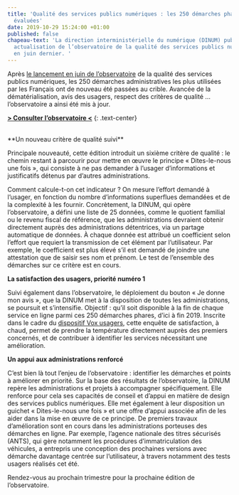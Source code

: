 ```yaml
---
title: 'Qualité des services publics numériques : les 250 démarches phares de nouveau
  évaluées'
date: 2019-10-29 15:24:00 +01:00
published: false
chapeau-text: 'La direction interministérielle du numérique (DINUM) publie la première
  actualisation de l’observatoire de la qualité des services publics numériques lancé
  en juin dernier. '
---
```


Après [le lancement en juin de l’observatoire](https://www.numerique.gouv.fr/actualites/qualite-des-services-numeriques-deux-nouveaux-outils-pour-suivre-lavancee-de-la-dematerialisation-et-recueillir-lavis-des-usagers/) de la qualité des services publics numériques, les 250 démarches administratives les plus utilisées par les Français ont de nouveau été passées au crible. Avancée de la dématérialisation, avis des usagers, respect des critères de qualité … l’observatoire a ainsi été mis à jour.
<br>

**[> Consulter l’observatoire <](https://observatoire.numerique.gouv.fr/)**
{: .text-center}

<br>
**Un nouveau critère de qualité suivi**
<br>

Principale nouveauté, cette édition introduit un sixième critère de qualité : le chemin restant à parcourir pour mettre en œuvre le principe « Dites-le-nous une fois », qui consiste à ne pas demander à l’usager d’informations et justificatifs détenus par d’autres administrations.

Comment calcule-t-on cet indicateur ? On mesure l’effort demandé à l’usager, en fonction du nombre d’informations superflues demandées et de la complexité à les fournir. Concrètement, la DINUM, qui opère l’observatoire, a défini une liste de 25 données, comme le quotient familial ou le revenu fiscal de référence, que les administrations devraient obtenir directement auprès des administrations détentrices, via un partage automatique de données. À chaque donnée est attribué un coefficient selon l’effort que requiert la transmission de cet élément par l’utilisateur. Par exemple, le coefficient est plus élevé s’il est demandé de joindre une attestation que de saisir ses nom et prénom. Le test de l’ensemble des démarches sur ce critère est en cours.

**La satisfaction des usagers, priorité numéro 1**
<br>

Suivi également dans l’observatoire, le déploiement du bouton « Je donne mon avis », que la DINUM met à la disposition de toutes les administrations, se poursuit et s’intensifie. Objectif : qu’il soit disponible à la fin de chaque service en ligne parmi ces 250 démarches phares, d’ici à fin 2019.  Inscrite dans le cadre du [dispositif Vox usagers](https://voxusagers.gouv.fr/app/vox/home), cette enquête de satisfaction, à chaud, permet de prendre la température directement auprès des premiers concernés, et de contribuer à identifier les services nécessitant une amélioration.

**Un appui aux administrations renforcé**
<br>

C’est bien là tout l’enjeu de l’observatoire : identifier les démarches et points à améliorer en priorité. 
Sur la base des résultats de l’observatoire, la DINUM repère les administrations et projets à accompagner spécifiquement. Elle renforce pour cela ses capacités de conseil et d’appui en matière de design des services publics numériques. Elle met également à leur disposition un guichet « Dites-le-nous une fois » et une offre d’appui associée afin de les aider dans la mise en œuvre de ce principe.
De premiers travaux d’amélioration sont en cours dans les administrations porteuses des démarches en ligne. Par exemple, l’agence nationale des titres sécurisés (ANTS), qui gère notamment les procédures d’immatriculation des véhicules, a entrepris une conception des prochaines versions avec démarche davantage centrée sur l’utilisateur, à travers notamment des tests usagers réalisés cet été. 

Rendez-vous au prochain trimestre pour la prochaine édition de l’observatoire.

